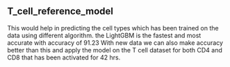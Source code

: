 ## T_cell_reference_model
This would help in predicting the cell types which has been trained on the data using different algorithm.
the LightGBM is the fastest and most accurate with accuracy of 91.23 
With new data we can also make accuracy better than this and apply the model on the T cell dataset for both CD4 and CD8 that has been activated for 42 hrs.

